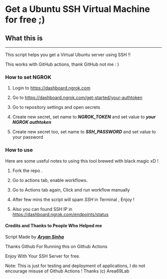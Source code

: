 # Get a Ubuntu SSH Virtual Machine for free ;) #

## What this is ##
---------------------------------------------------------------------
This script helps you get a Virtual Ubuntu server using SSH !! 

This works with GitHub actions, thank GitHub not me : )


### How to set NGROK ###

1. Login to https://dashboard.ngrok.com

2. Go to https://dashboard.ngrok.com/get-started/your-authtoken

3. Go to repository settings and open secrets 

4. Create new secret, set name to ***NGROK_TOKEN*** and set value to ***your NGROK authtoken***

5. Create new secret too, set name to ***SSH_PASSWORD*** and set value to your password


### How to use ###

Here are some useful notes to using this tool brewed with black magic xD !

1. Fork the repo .

2. Go to actions tab, enable workflows.

3. Go to Actions tab again, Click and run workflow manually

4. After few mins the script will spam *SSH* in Terminal , Enjoy !

5. Also you can found SSH IP in https://dashboard.ngrok.com/endpoints/status


#### Credits and Thanks to People Who Helped me ####

Script Made by [***Aryan Sinha***](https://github.com/techyminati)

Thanks Github For Running this on Github Actions



Enjoy With Your SSH Server for free.

Note: This is just for testing and deployment of applications, I do not encourage misuse of Github Actions ! Thanks
(c) Area69Lab
